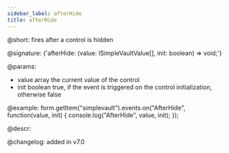 ```yaml
---
sidebar_label: afterHide
title: afterHide
---          
```


@short: fires after a control is hidden

@signature: {'afterHide: (value: ISimpleVaultValue[], init: boolean) => void;'}

@params:
- value     array     the current value of the control
- init      boolean     true, if the event is triggered on the control initialization, otherwise false

@example:
form.getItem("simplevault").events.on("AfterHide", function(value, init) {
    console.log("AfterHide", value, init);
});

@descr:

@changelog: added in v7.0
